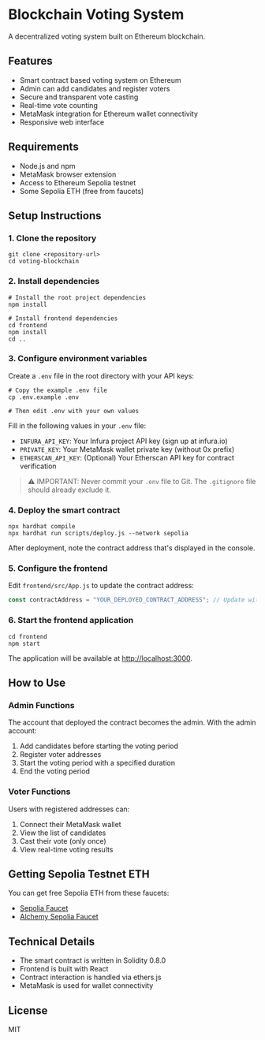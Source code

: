 # Blockchain Voting System

A decentralized voting system built on Ethereum blockchain.

## Features

- Smart contract based voting system on Ethereum
- Admin can add candidates and register voters
- Secure and transparent vote casting
- Real-time vote counting
- MetaMask integration for Ethereum wallet connectivity
- Responsive web interface

## Requirements

- Node.js and npm
- MetaMask browser extension
- Access to Ethereum Sepolia testnet
- Some Sepolia ETH (free from faucets)

## Setup Instructions

### 1. Clone the repository

```
git clone <repository-url>
cd voting-blockchain
```

### 2. Install dependencies

```
# Install the root project dependencies
npm install

# Install frontend dependencies
cd frontend
npm install
cd ..
```

### 3. Configure environment variables

Create a `.env` file in the root directory with your API keys:

```
# Copy the example .env file
cp .env.example .env

# Then edit .env with your own values
```

Fill in the following values in your `.env` file:

- `INFURA_API_KEY`: Your Infura project API key (sign up at infura.io)
- `PRIVATE_KEY`: Your MetaMask wallet private key (without 0x prefix)
- `ETHERSCAN_API_KEY`: (Optional) Your Etherscan API key for contract verification

> ⚠️ IMPORTANT: Never commit your `.env` file to Git. The `.gitignore` file should already exclude it.

### 4. Deploy the smart contract

```
npx hardhat compile
npx hardhat run scripts/deploy.js --network sepolia
```

After deployment, note the contract address that's displayed in the console.

### 5. Configure the frontend

Edit `frontend/src/App.js` to update the contract address:

```javascript
const contractAddress = "YOUR_DEPLOYED_CONTRACT_ADDRESS"; // Update with your contract address
```

### 6. Start the frontend application

```
cd frontend
npm start
```

The application will be available at [http://localhost:3000](http://localhost:3000).

## How to Use

### Admin Functions

The account that deployed the contract becomes the admin. With the admin account:

1. Add candidates before starting the voting period
2. Register voter addresses
3. Start the voting period with a specified duration
4. End the voting period

### Voter Functions

Users with registered addresses can:

1. Connect their MetaMask wallet
2. View the list of candidates
3. Cast their vote (only once)
4. View real-time voting results

## Getting Sepolia Testnet ETH

You can get free Sepolia ETH from these faucets:
- [Sepolia Faucet](https://sepoliafaucet.com/)
- [Alchemy Sepolia Faucet](https://sepoliafaucet.com/)

## Technical Details

- The smart contract is written in Solidity 0.8.0
- Frontend is built with React
- Contract interaction is handled via ethers.js
- MetaMask is used for wallet connectivity

## License

MIT 